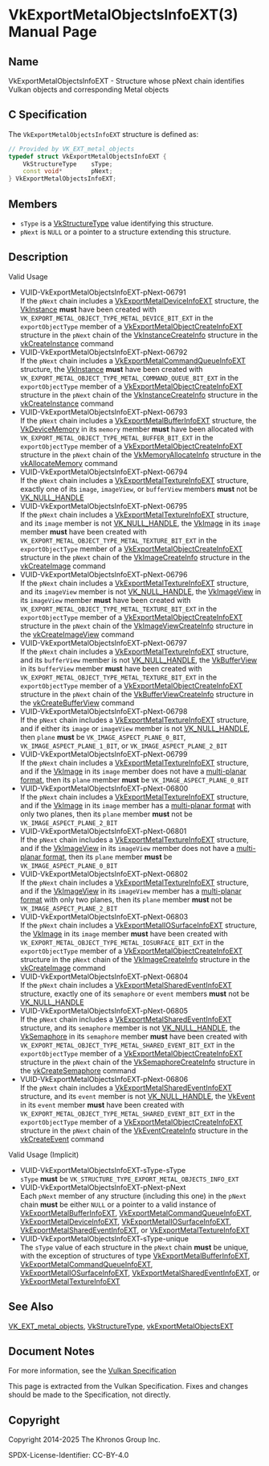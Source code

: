 # VkExportMetalObjectsInfoEXT(3) Manual Page

## Name

VkExportMetalObjectsInfoEXT - Structure whose pNext chain identifies Vulkan objects and corresponding Metal objects



## [](#_c_specification)C Specification

The `VkExportMetalObjectsInfoEXT` structure is defined as:

```c++
// Provided by VK_EXT_metal_objects
typedef struct VkExportMetalObjectsInfoEXT {
    VkStructureType    sType;
    const void*        pNext;
} VkExportMetalObjectsInfoEXT;
```

## [](#_members)Members

- `sType` is a [VkStructureType](https://registry.khronos.org/vulkan/specs/latest/man/html/VkStructureType.html) value identifying this structure.
- `pNext` is `NULL` or a pointer to a structure extending this structure.

## [](#_description)Description

Valid Usage

- [](#VUID-VkExportMetalObjectsInfoEXT-pNext-06791)VUID-VkExportMetalObjectsInfoEXT-pNext-06791  
  If the `pNext` chain includes a [VkExportMetalDeviceInfoEXT](https://registry.khronos.org/vulkan/specs/latest/man/html/VkExportMetalDeviceInfoEXT.html) structure, the [VkInstance](https://registry.khronos.org/vulkan/specs/latest/man/html/VkInstance.html) **must** have been created with `VK_EXPORT_METAL_OBJECT_TYPE_METAL_DEVICE_BIT_EXT` in the `exportObjectType` member of a [VkExportMetalObjectCreateInfoEXT](https://registry.khronos.org/vulkan/specs/latest/man/html/VkExportMetalObjectCreateInfoEXT.html) structure in the `pNext` chain of the [VkInstanceCreateInfo](https://registry.khronos.org/vulkan/specs/latest/man/html/VkInstanceCreateInfo.html) structure in the [vkCreateInstance](https://registry.khronos.org/vulkan/specs/latest/man/html/vkCreateInstance.html) command
- [](#VUID-VkExportMetalObjectsInfoEXT-pNext-06792)VUID-VkExportMetalObjectsInfoEXT-pNext-06792  
  If the `pNext` chain includes a [VkExportMetalCommandQueueInfoEXT](https://registry.khronos.org/vulkan/specs/latest/man/html/VkExportMetalCommandQueueInfoEXT.html) structure, the [VkInstance](https://registry.khronos.org/vulkan/specs/latest/man/html/VkInstance.html) **must** have been created with `VK_EXPORT_METAL_OBJECT_TYPE_METAL_COMMAND_QUEUE_BIT_EXT` in the `exportObjectType` member of a [VkExportMetalObjectCreateInfoEXT](https://registry.khronos.org/vulkan/specs/latest/man/html/VkExportMetalObjectCreateInfoEXT.html) structure in the `pNext` chain of the [VkInstanceCreateInfo](https://registry.khronos.org/vulkan/specs/latest/man/html/VkInstanceCreateInfo.html) structure in the [vkCreateInstance](https://registry.khronos.org/vulkan/specs/latest/man/html/vkCreateInstance.html) command
- [](#VUID-VkExportMetalObjectsInfoEXT-pNext-06793)VUID-VkExportMetalObjectsInfoEXT-pNext-06793  
  If the `pNext` chain includes a [VkExportMetalBufferInfoEXT](https://registry.khronos.org/vulkan/specs/latest/man/html/VkExportMetalBufferInfoEXT.html) structure, the [VkDeviceMemory](https://registry.khronos.org/vulkan/specs/latest/man/html/VkDeviceMemory.html) in its `memory` member **must** have been allocated with `VK_EXPORT_METAL_OBJECT_TYPE_METAL_BUFFER_BIT_EXT` in the `exportObjectType` member of a [VkExportMetalObjectCreateInfoEXT](https://registry.khronos.org/vulkan/specs/latest/man/html/VkExportMetalObjectCreateInfoEXT.html) structure in the `pNext` chain of the [VkMemoryAllocateInfo](https://registry.khronos.org/vulkan/specs/latest/man/html/VkMemoryAllocateInfo.html) structure in the [vkAllocateMemory](https://registry.khronos.org/vulkan/specs/latest/man/html/vkAllocateMemory.html) command
- [](#VUID-VkExportMetalObjectsInfoEXT-pNext-06794)VUID-VkExportMetalObjectsInfoEXT-pNext-06794  
  If the `pNext` chain includes a [VkExportMetalTextureInfoEXT](https://registry.khronos.org/vulkan/specs/latest/man/html/VkExportMetalTextureInfoEXT.html) structure, exactly one of its `image`, `imageView`, or `bufferView` members **must** not be [VK\_NULL\_HANDLE](https://registry.khronos.org/vulkan/specs/latest/man/html/VK_NULL_HANDLE.html)
- [](#VUID-VkExportMetalObjectsInfoEXT-pNext-06795)VUID-VkExportMetalObjectsInfoEXT-pNext-06795  
  If the `pNext` chain includes a [VkExportMetalTextureInfoEXT](https://registry.khronos.org/vulkan/specs/latest/man/html/VkExportMetalTextureInfoEXT.html) structure, and its `image` member is not [VK\_NULL\_HANDLE](https://registry.khronos.org/vulkan/specs/latest/man/html/VK_NULL_HANDLE.html), the [VkImage](https://registry.khronos.org/vulkan/specs/latest/man/html/VkImage.html) in its `image` member **must** have been created with `VK_EXPORT_METAL_OBJECT_TYPE_METAL_TEXTURE_BIT_EXT` in the `exportObjectType` member of a [VkExportMetalObjectCreateInfoEXT](https://registry.khronos.org/vulkan/specs/latest/man/html/VkExportMetalObjectCreateInfoEXT.html) structure in the `pNext` chain of the [VkImageCreateInfo](https://registry.khronos.org/vulkan/specs/latest/man/html/VkImageCreateInfo.html) structure in the [vkCreateImage](https://registry.khronos.org/vulkan/specs/latest/man/html/vkCreateImage.html) command
- [](#VUID-VkExportMetalObjectsInfoEXT-pNext-06796)VUID-VkExportMetalObjectsInfoEXT-pNext-06796  
  If the `pNext` chain includes a [VkExportMetalTextureInfoEXT](https://registry.khronos.org/vulkan/specs/latest/man/html/VkExportMetalTextureInfoEXT.html) structure, and its `imageView` member is not [VK\_NULL\_HANDLE](https://registry.khronos.org/vulkan/specs/latest/man/html/VK_NULL_HANDLE.html), the [VkImageView](https://registry.khronos.org/vulkan/specs/latest/man/html/VkImageView.html) in its `imageView` member **must** have been created with `VK_EXPORT_METAL_OBJECT_TYPE_METAL_TEXTURE_BIT_EXT` in the `exportObjectType` member of a [VkExportMetalObjectCreateInfoEXT](https://registry.khronos.org/vulkan/specs/latest/man/html/VkExportMetalObjectCreateInfoEXT.html) structure in the `pNext` chain of the [VkImageViewCreateInfo](https://registry.khronos.org/vulkan/specs/latest/man/html/VkImageViewCreateInfo.html) structure in the [vkCreateImageView](https://registry.khronos.org/vulkan/specs/latest/man/html/vkCreateImageView.html) command
- [](#VUID-VkExportMetalObjectsInfoEXT-pNext-06797)VUID-VkExportMetalObjectsInfoEXT-pNext-06797  
  If the `pNext` chain includes a [VkExportMetalTextureInfoEXT](https://registry.khronos.org/vulkan/specs/latest/man/html/VkExportMetalTextureInfoEXT.html) structure, and its `bufferView` member is not [VK\_NULL\_HANDLE](https://registry.khronos.org/vulkan/specs/latest/man/html/VK_NULL_HANDLE.html), the [VkBufferView](https://registry.khronos.org/vulkan/specs/latest/man/html/VkBufferView.html) in its `bufferView` member **must** have been created with `VK_EXPORT_METAL_OBJECT_TYPE_METAL_TEXTURE_BIT_EXT` in the `exportObjectType` member of a [VkExportMetalObjectCreateInfoEXT](https://registry.khronos.org/vulkan/specs/latest/man/html/VkExportMetalObjectCreateInfoEXT.html) structure in the `pNext` chain of the [VkBufferViewCreateInfo](https://registry.khronos.org/vulkan/specs/latest/man/html/VkBufferViewCreateInfo.html) structure in the [vkCreateBufferView](https://registry.khronos.org/vulkan/specs/latest/man/html/vkCreateBufferView.html) command
- [](#VUID-VkExportMetalObjectsInfoEXT-pNext-06798)VUID-VkExportMetalObjectsInfoEXT-pNext-06798  
  If the `pNext` chain includes a [VkExportMetalTextureInfoEXT](https://registry.khronos.org/vulkan/specs/latest/man/html/VkExportMetalTextureInfoEXT.html) structure, and if either its `image` or `imageView` member is not [VK\_NULL\_HANDLE](https://registry.khronos.org/vulkan/specs/latest/man/html/VK_NULL_HANDLE.html), then `plane` **must** be `VK_IMAGE_ASPECT_PLANE_0_BIT`, `VK_IMAGE_ASPECT_PLANE_1_BIT`, or `VK_IMAGE_ASPECT_PLANE_2_BIT`
- [](#VUID-VkExportMetalObjectsInfoEXT-pNext-06799)VUID-VkExportMetalObjectsInfoEXT-pNext-06799  
  If the `pNext` chain includes a [VkExportMetalTextureInfoEXT](https://registry.khronos.org/vulkan/specs/latest/man/html/VkExportMetalTextureInfoEXT.html) structure, and if the [VkImage](https://registry.khronos.org/vulkan/specs/latest/man/html/VkImage.html) in its `image` member does not have a [multi-planar format](https://registry.khronos.org/vulkan/specs/latest/html/vkspec.html#formats-multiplanar), then its `plane` member **must** be `VK_IMAGE_ASPECT_PLANE_0_BIT`
- [](#VUID-VkExportMetalObjectsInfoEXT-pNext-06800)VUID-VkExportMetalObjectsInfoEXT-pNext-06800  
  If the `pNext` chain includes a [VkExportMetalTextureInfoEXT](https://registry.khronos.org/vulkan/specs/latest/man/html/VkExportMetalTextureInfoEXT.html) structure, and if the [VkImage](https://registry.khronos.org/vulkan/specs/latest/man/html/VkImage.html) in its `image` member has a [multi-planar format](https://registry.khronos.org/vulkan/specs/latest/html/vkspec.html#formats-multiplanar) with only two planes, then its `plane` member **must** not be `VK_IMAGE_ASPECT_PLANE_2_BIT`
- [](#VUID-VkExportMetalObjectsInfoEXT-pNext-06801)VUID-VkExportMetalObjectsInfoEXT-pNext-06801  
  If the `pNext` chain includes a [VkExportMetalTextureInfoEXT](https://registry.khronos.org/vulkan/specs/latest/man/html/VkExportMetalTextureInfoEXT.html) structure, and if the [VkImageView](https://registry.khronos.org/vulkan/specs/latest/man/html/VkImageView.html) in its `imageView` member does not have a [multi-planar format](https://registry.khronos.org/vulkan/specs/latest/html/vkspec.html#formats-multiplanar), then its `plane` member **must** be `VK_IMAGE_ASPECT_PLANE_0_BIT`
- [](#VUID-VkExportMetalObjectsInfoEXT-pNext-06802)VUID-VkExportMetalObjectsInfoEXT-pNext-06802  
  If the `pNext` chain includes a [VkExportMetalTextureInfoEXT](https://registry.khronos.org/vulkan/specs/latest/man/html/VkExportMetalTextureInfoEXT.html) structure, and if the [VkImageView](https://registry.khronos.org/vulkan/specs/latest/man/html/VkImageView.html) in its `imageView` member has a [multi-planar format](https://registry.khronos.org/vulkan/specs/latest/html/vkspec.html#formats-multiplanar) with only two planes, then its `plane` member **must** not be `VK_IMAGE_ASPECT_PLANE_2_BIT`
- [](#VUID-VkExportMetalObjectsInfoEXT-pNext-06803)VUID-VkExportMetalObjectsInfoEXT-pNext-06803  
  If the `pNext` chain includes a [VkExportMetalIOSurfaceInfoEXT](https://registry.khronos.org/vulkan/specs/latest/man/html/VkExportMetalIOSurfaceInfoEXT.html) structure, the [VkImage](https://registry.khronos.org/vulkan/specs/latest/man/html/VkImage.html) in its `image` member **must** have been created with `VK_EXPORT_METAL_OBJECT_TYPE_METAL_IOSURFACE_BIT_EXT` in the `exportObjectType` member of a [VkExportMetalObjectCreateInfoEXT](https://registry.khronos.org/vulkan/specs/latest/man/html/VkExportMetalObjectCreateInfoEXT.html) structure in the `pNext` chain of the [VkImageCreateInfo](https://registry.khronos.org/vulkan/specs/latest/man/html/VkImageCreateInfo.html) structure in the [vkCreateImage](https://registry.khronos.org/vulkan/specs/latest/man/html/vkCreateImage.html) command
- [](#VUID-VkExportMetalObjectsInfoEXT-pNext-06804)VUID-VkExportMetalObjectsInfoEXT-pNext-06804  
  If the `pNext` chain includes a [VkExportMetalSharedEventInfoEXT](https://registry.khronos.org/vulkan/specs/latest/man/html/VkExportMetalSharedEventInfoEXT.html) structure, exactly one of its `semaphore` or `event` members **must** not be [VK\_NULL\_HANDLE](https://registry.khronos.org/vulkan/specs/latest/man/html/VK_NULL_HANDLE.html)
- [](#VUID-VkExportMetalObjectsInfoEXT-pNext-06805)VUID-VkExportMetalObjectsInfoEXT-pNext-06805  
  If the `pNext` chain includes a [VkExportMetalSharedEventInfoEXT](https://registry.khronos.org/vulkan/specs/latest/man/html/VkExportMetalSharedEventInfoEXT.html) structure, and its `semaphore` member is not [VK\_NULL\_HANDLE](https://registry.khronos.org/vulkan/specs/latest/man/html/VK_NULL_HANDLE.html), the [VkSemaphore](https://registry.khronos.org/vulkan/specs/latest/man/html/VkSemaphore.html) in its `semaphore` member **must** have been created with `VK_EXPORT_METAL_OBJECT_TYPE_METAL_SHARED_EVENT_BIT_EXT` in the `exportObjectType` member of a [VkExportMetalObjectCreateInfoEXT](https://registry.khronos.org/vulkan/specs/latest/man/html/VkExportMetalObjectCreateInfoEXT.html) structure in the `pNext` chain of the [VkSemaphoreCreateInfo](https://registry.khronos.org/vulkan/specs/latest/man/html/VkSemaphoreCreateInfo.html) structure in the [vkCreateSemaphore](https://registry.khronos.org/vulkan/specs/latest/man/html/vkCreateSemaphore.html) command
- [](#VUID-VkExportMetalObjectsInfoEXT-pNext-06806)VUID-VkExportMetalObjectsInfoEXT-pNext-06806  
  If the `pNext` chain includes a [VkExportMetalSharedEventInfoEXT](https://registry.khronos.org/vulkan/specs/latest/man/html/VkExportMetalSharedEventInfoEXT.html) structure, and its `event` member is not [VK\_NULL\_HANDLE](https://registry.khronos.org/vulkan/specs/latest/man/html/VK_NULL_HANDLE.html), the [VkEvent](https://registry.khronos.org/vulkan/specs/latest/man/html/VkEvent.html) in its `event` member **must** have been created with `VK_EXPORT_METAL_OBJECT_TYPE_METAL_SHARED_EVENT_BIT_EXT` in the `exportObjectType` member of a [VkExportMetalObjectCreateInfoEXT](https://registry.khronos.org/vulkan/specs/latest/man/html/VkExportMetalObjectCreateInfoEXT.html) structure in the `pNext` chain of the [VkEventCreateInfo](https://registry.khronos.org/vulkan/specs/latest/man/html/VkEventCreateInfo.html) structure in the [vkCreateEvent](https://registry.khronos.org/vulkan/specs/latest/man/html/vkCreateEvent.html) command

Valid Usage (Implicit)

- [](#VUID-VkExportMetalObjectsInfoEXT-sType-sType)VUID-VkExportMetalObjectsInfoEXT-sType-sType  
  `sType` **must** be `VK_STRUCTURE_TYPE_EXPORT_METAL_OBJECTS_INFO_EXT`
- [](#VUID-VkExportMetalObjectsInfoEXT-pNext-pNext)VUID-VkExportMetalObjectsInfoEXT-pNext-pNext  
  Each `pNext` member of any structure (including this one) in the `pNext` chain **must** be either `NULL` or a pointer to a valid instance of [VkExportMetalBufferInfoEXT](https://registry.khronos.org/vulkan/specs/latest/man/html/VkExportMetalBufferInfoEXT.html), [VkExportMetalCommandQueueInfoEXT](https://registry.khronos.org/vulkan/specs/latest/man/html/VkExportMetalCommandQueueInfoEXT.html), [VkExportMetalDeviceInfoEXT](https://registry.khronos.org/vulkan/specs/latest/man/html/VkExportMetalDeviceInfoEXT.html), [VkExportMetalIOSurfaceInfoEXT](https://registry.khronos.org/vulkan/specs/latest/man/html/VkExportMetalIOSurfaceInfoEXT.html), [VkExportMetalSharedEventInfoEXT](https://registry.khronos.org/vulkan/specs/latest/man/html/VkExportMetalSharedEventInfoEXT.html), or [VkExportMetalTextureInfoEXT](https://registry.khronos.org/vulkan/specs/latest/man/html/VkExportMetalTextureInfoEXT.html)
- [](#VUID-VkExportMetalObjectsInfoEXT-sType-unique)VUID-VkExportMetalObjectsInfoEXT-sType-unique  
  The `sType` value of each structure in the `pNext` chain **must** be unique, with the exception of structures of type [VkExportMetalBufferInfoEXT](https://registry.khronos.org/vulkan/specs/latest/man/html/VkExportMetalBufferInfoEXT.html), [VkExportMetalCommandQueueInfoEXT](https://registry.khronos.org/vulkan/specs/latest/man/html/VkExportMetalCommandQueueInfoEXT.html), [VkExportMetalIOSurfaceInfoEXT](https://registry.khronos.org/vulkan/specs/latest/man/html/VkExportMetalIOSurfaceInfoEXT.html), [VkExportMetalSharedEventInfoEXT](https://registry.khronos.org/vulkan/specs/latest/man/html/VkExportMetalSharedEventInfoEXT.html), or [VkExportMetalTextureInfoEXT](https://registry.khronos.org/vulkan/specs/latest/man/html/VkExportMetalTextureInfoEXT.html)

## [](#_see_also)See Also

[VK\_EXT\_metal\_objects](https://registry.khronos.org/vulkan/specs/latest/man/html/VK_EXT_metal_objects.html), [VkStructureType](https://registry.khronos.org/vulkan/specs/latest/man/html/VkStructureType.html), [vkExportMetalObjectsEXT](https://registry.khronos.org/vulkan/specs/latest/man/html/vkExportMetalObjectsEXT.html)

## [](#_document_notes)Document Notes

For more information, see the [Vulkan Specification](https://registry.khronos.org/vulkan/specs/latest/html/vkspec.html#VkExportMetalObjectsInfoEXT)

This page is extracted from the Vulkan Specification. Fixes and changes should be made to the Specification, not directly.

## [](#_copyright)Copyright

Copyright 2014-2025 The Khronos Group Inc.

SPDX-License-Identifier: CC-BY-4.0